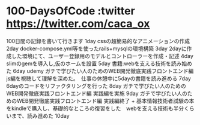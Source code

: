 # 100-DaysOfCode  :twitter https://twitter.com/caca_ox
100日間の記録を書いて行きます
1day cssの超簡易的なアニメーションの作成
2day docker-compose.yml等を使ったrails+mysqlの環境構築
3day 2dayに作成した環境にて、ユーザー登録用のモデルとコントローラーを作成・記述
4day slimのgemを導入し,仮のホームを設置
5day 書籍:webを支える技術を読み始めた
6day udemy ガチで学びたい人のためのWEB開発徹底実践フロントエンド編 js編を視聴して理解を深めた。　仕事の休憩中に5dayの書籍を読み進める
7day 6dayのコードをリファクタリングを行った
8day ガチで学びたい人のためのWEB開発徹底実践フロントエンド編 実践編を実施
9day ガチで学びたい人のためのWEB開発徹底実践フロントエンド編 実践編終了 + 基本情報技術者試験の本をkindleで購入し、基礎的なところの復習をした　webを支える技術も半分くらいまで、読み進めた
10day 